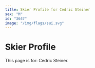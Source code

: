 ```yaml
---
title: Skier Profile for Cedric Steiner
sex: "M"
id: "3647"
image: "/img/flags/sui.svg" 
---
```


# Skier Profile

This page is for: Cedric Steiner.
    
